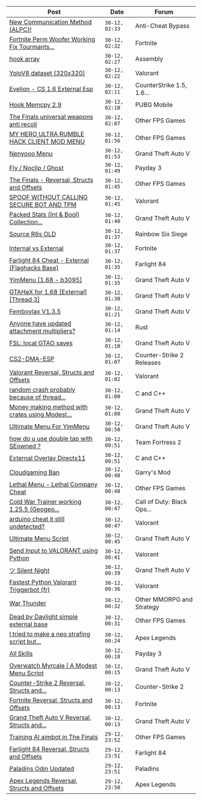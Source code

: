 |Post|Date|Forum|
|----|----|-----|
|[New Communication Method (ALPC)!](https://www.unknowncheats.me/forum/anti-cheat-bypass/617045-communication-method-alpc.html)|`30-12, 02:33`|Anti-Cheat Bypass|
|[Fortnite Perm Woofer Working Fix Tourmants...](https://www.unknowncheats.me/forum/fortnite/603652-fortnite-perm-woofer-fix-tourmants-kick.html)|`30-12, 02:32`|Fortnite|
|[hook array](https://www.unknowncheats.me/forum/assembly/616479-hook-array.html)|`30-12, 02:27`|Assembly|
|[YoloV8 dataset (320x320)](https://www.unknowncheats.me/forum/valorant/617126-yolov8-dataset-320x320.html)|`30-12, 02:22`|Valorant|
|[Evelion - CS 1.6 External Esp](https://www.unknowncheats.me/forum/counterstrike-1-5-1-6-and-mods/613583-evelion-cs-1-6-external-esp.html)|`30-12, 02:11`|CounterStrike 1.5, 1.6...|
|[Hook Memcpy 2,9](https://www.unknowncheats.me/forum/pubg-mobile/616088-hook-memcpy-2-9-a.html)|`30-12, 02:10`|PUBG Mobile|
|[The Finals universal weapons anti recoil](https://www.unknowncheats.me/forum/other-fps-games/615780-finals-universal-weapons-anti-recoil.html)|`30-12, 02:07`|Other FPS Games|
|[MY HERO ULTRA RUMBLE HACK CLIENT MOD MENU](https://www.unknowncheats.me/forum/other-fps-games/617205-hero-ultra-rumble-hack-client-mod-menu.html)|`30-12, 01:56`|Other FPS Games|
|[Nenyooo Menu](https://www.unknowncheats.me/forum/grand-theft-auto-v/488777-nenyooo-menu.html)|`30-12, 01:53`|Grand Theft Auto V|
|[Fly / Noclip / Ghost](https://www.unknowncheats.me/forum/payday-3-a/603453-fly-noclip-ghost.html)|`30-12, 01:49`|Payday 3|
|[The Finals - Reversal, Structs and Offsets](https://www.unknowncheats.me/forum/other-fps-games/516372-finals-reversal-structs-offsets.html)|`30-12, 01:45`|Other FPS Games|
|[SPOOF WITHOUT CALLING SECURE BOT AND TPM](https://www.unknowncheats.me/forum/valorant/617244-spoof-calling-secure-bot-tpm.html)|`30-12, 01:45`|Valorant|
|[Packed Stats (Int & Bool) Collection...](https://www.unknowncheats.me/forum/grand-theft-auto-v/578963-packed-stats-int-bool-collection-thread.html)|`30-12, 01:40`|Grand Theft Auto V|
|[Source R6s OLD](https://www.unknowncheats.me/forum/rainbow-six-siege/616965-source-r6s.html)|`30-12, 01:37`|Rainbow Six Siege|
|[Internal vs External](https://www.unknowncheats.me/forum/fortnite/616729-internal-vs-external.html)|`30-12, 01:37`|Fortnite|
|[Farlight 84 Cheat - External (Flaghacks Base)](https://www.unknowncheats.me/forum/farlight-84-a/611333-farlight-84-cheat-external-flaghacks-base.html)|`30-12, 01:35`|Farlight 84|
|[YimMenu \[1.68 - b3095\]](https://www.unknowncheats.me/forum/grand-theft-auto-v/476972-yimmenu-1-68-b3095.html)|`30-12, 01:35`|Grand Theft Auto V|
|[GTAHaX for 1.68 \[External\] \[Thread 3\]](https://www.unknowncheats.me/forum/grand-theft-auto-v/461672-gtahax-1-68-external-thread-3-a.html)|`30-12, 01:30`|Grand Theft Auto V|
|[Femboylax V1.3.5](https://www.unknowncheats.me/forum/grand-theft-auto-v/617072-femboylax-v1-3-5-a.html)|`30-12, 01:21`|Grand Theft Auto V|
|[Anyone have updated attachment multipliers?](https://www.unknowncheats.me/forum/rust/616503-updated-attachment-multipliers.html)|`30-12, 01:14`|Rust|
|[FSL: local GTAO saves](https://www.unknowncheats.me/forum/grand-theft-auto-v/616977-fsl-local-gtao-saves.html)|`30-12, 01:10`|Grand Theft Auto V|
|[CS2-DMA-ESP](https://www.unknowncheats.me/forum/counter-strike-2-releases/617149-cs2-dma-esp.html)|`30-12, 01:07`|Counter-Strike 2 Releases|
|[Valorant Reversal, Structs and Offsets](https://www.unknowncheats.me/forum/valorant/385792-valorant-reversal-structs-offsets.html)|`30-12, 01:02`|Valorant|
|[random crash probably because of thread...](https://www.unknowncheats.me/forum/c-and-c-/616806-random-crash-probably-thread-desynchronization.html)|`30-12, 01:00`|C and C++|
|[Money making method with crates using Modest...](https://www.unknowncheats.me/forum/grand-theft-auto-v/616208-money-method-crates-using-modest-menu-ultimate-menu.html)|`30-12, 01:00`|Grand Theft Auto V|
|[Ultimate Menu For YimMenu](https://www.unknowncheats.me/forum/grand-theft-auto-v/597103-ultimate-menu-yimmenu.html)|`30-12, 00:58`|Grand Theft Auto V|
|[how do u use double tap with SEowned ?](https://www.unknowncheats.me/forum/team-fortress-2-a/616981-double-tap-seowned.html)|`30-12, 00:51`|Team Fortress 2|
|[External Overlay Directx11](https://www.unknowncheats.me/forum/c-and-c-/616837-external-overlay-directx11.html)|`30-12, 00:51`|C and C++|
|[Cloudgaming Ban](https://www.unknowncheats.me/forum/garry-s-mod/617113-cloudgaming-ban.html)|`30-12, 00:48`|Garry's Mod|
|[Lethal Menu - Lethal Company Cheat](https://www.unknowncheats.me/forum/other-fps-games/615575-lethal-menu-lethal-company-cheat.html)|`30-12, 00:48`|Other FPS Games|
|[Cold War Trainer working 1.25.5 (Geogeo...](https://www.unknowncheats.me/forum/call-of-duty-black-ops-cold-war/501719-cold-war-trainer-1-25-5-geogeo-paste.html)|`30-12, 00:47`|Call of Duty: Black Ops...|
|[arduino cheat it still undetected?](https://www.unknowncheats.me/forum/valorant/615143-arduino-cheat-undetected.html)|`30-12, 00:47`|Valorant|
|[Ultimate Menu Script](https://www.unknowncheats.me/forum/grand-theft-auto-v/565688-ultimate-menu-script.html)|`30-12, 00:45`|Grand Theft Auto V|
|[Send Input to VALORANT using Python](https://www.unknowncheats.me/forum/valorant/617196-send-input-valorant-using-python.html)|`30-12, 00:41`|Valorant|
|[ツ Silent Night](https://www.unknowncheats.me/forum/grand-theft-auto-v/604599-silent-night.html)|`30-12, 00:39`|Grand Theft Auto V|
|[Fastest Python Valorant Triggerbot (fr)](https://www.unknowncheats.me/forum/valorant/612762-fastest-python-valorant-triggerbot-fr.html)|`30-12, 00:36`|Valorant|
|[War Thunder](https://www.unknowncheats.me/forum/other-mmorpg-and-strategy/85949-war-thunder.html)|`30-12, 00:32`|Other MMORPG and Strategy|
|[Dead by Daylight simple external base](https://www.unknowncheats.me/forum/other-fps-games/582030-dead-daylight-simple-external-base.html)|`30-12, 00:31`|Other FPS Games|
|[I tried to make a neo strafing script but...](https://www.unknowncheats.me/forum/apex-legends/616592-tried-neo-strafing-script-failed-horribly.html)|`30-12, 00:24`|Apex Legends|
|[All Skills](https://www.unknowncheats.me/forum/payday-3-a/613276-skills.html)|`30-12, 00:18`|Payday 3|
|[Overwatch Myrcale \| A Modest Menu Script](https://www.unknowncheats.me/forum/grand-theft-auto-v/617236-overwatch-myrcale-modest-menu-script.html)|`30-12, 00:15`|Grand Theft Auto V|
|[Counter-Strike 2 Reversal, Structs and...](https://www.unknowncheats.me/forum/counter-strike-2-a/576077-counter-strike-2-reversal-structs-offsets.html)|`30-12, 00:13`|Counter-Strike 2|
|[Fortnite Reversal, Structs and Offsets](https://www.unknowncheats.me/forum/fortnite/235061-fortnite-reversal-structs-offsets.html)|`30-12, 00:13`|Fortnite|
|[Grand Theft Auto V Reversal, Structs and...](https://www.unknowncheats.me/forum/grand-theft-auto-v/144028-grand-theft-auto-reversal-structs-offsets.html)|`30-12, 00:13`|Grand Theft Auto V|
|[Training AI aimbot in The Finals](https://www.unknowncheats.me/forum/other-fps-games/616898-training-ai-aimbot-finals.html)|`29-12, 23:52`|Other FPS Games|
|[Farlight 84 Reversal, Structs and Offsets](https://www.unknowncheats.me/forum/farlight-84-a/580566-farlight-84-reversal-structs-offsets.html)|`29-12, 23:51`|Farlight 84|
|[Paladins Odin Updated](https://www.unknowncheats.me/forum/paladins/515266-paladins-odin-updated.html)|`29-12, 23:51`|Paladins|
|[Apex Legends Reversal, Structs and Offsets](https://www.unknowncheats.me/forum/apex-legends/319804-apex-legends-reversal-structs-offsets.html)|`29-12, 23:50`|Apex Legends|
